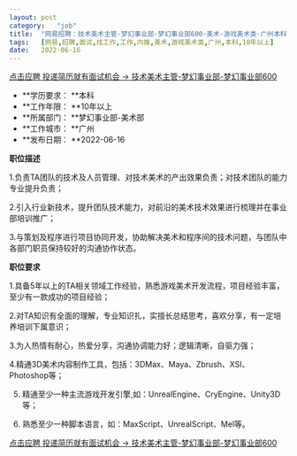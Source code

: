 ```yaml
---
layout:	post
category:	"job"
title:	"网易招聘：技术美术主管-梦幻事业部-梦幻事业部600-美术-游戏美术类-广州本科10年以上"
tags:	[网易,招聘,面试,找工作,工作,内推,美术,游戏美术类,广州,本科,10年以上]
date:	2022-06-16
---
```


[点击应聘 投递简历就有面试机会 ->  技术美术主管-梦幻事业部-梦幻事业部600](http://mobile.bole.netease.com/bole/boleDetail?id=40875&employeeId=346f03c3cda5f04c&key=all)



- **学历要求： **本科
- **工作年限： **10年以上
- **所属部门： **梦幻事业部-美术部
- **工作城市： **广州
- **发布日期： **2022-06-16



**职位描述**

1.负责TA团队的技术及人员管理、对技术美术的产出效果负责；对技术团队的能力专业提升负责；

2.引入行业新技术，提升团队技术能力，对前沿的美术技术效果进行梳理并在事业部培训推广；

3.与策划及程序进行项目协同开发，协助解决美术和程序间的技术问题，与团队中各部门职员保持较好的沟通协作状态。





**职位要求**

1.具备5年以上的TA相关领域工作经验，熟悉游戏美术开发流程，项目经验丰富，至少有一款成功的项目经验；

2.对TA知识有全面的理解，专业知识扎，实擅长总结思考，喜欢分享，有一定培养培训下属意识；

3.为人热情有耐心，热爱分享，沟通协调能力好；逻辑清晰，自驱力强；

4.精通3D美术内容制作工具，包括：3DMax、Maya、Zbrush、XSI、Photoshop等；

5. 精通至少一种主流游戏开发引擎,如：UnrealEngine、CryEngine、Unity3D等；

6. 熟悉至少一种脚本语言，如：MaxScript、UnrealScript、Mel等。



[点击应聘 投递简历就有面试机会 ->  技术美术主管-梦幻事业部-梦幻事业部600](http://mobile.bole.netease.com/bole/boleDetail?id=40875&employeeId=346f03c3cda5f04c&key=all)